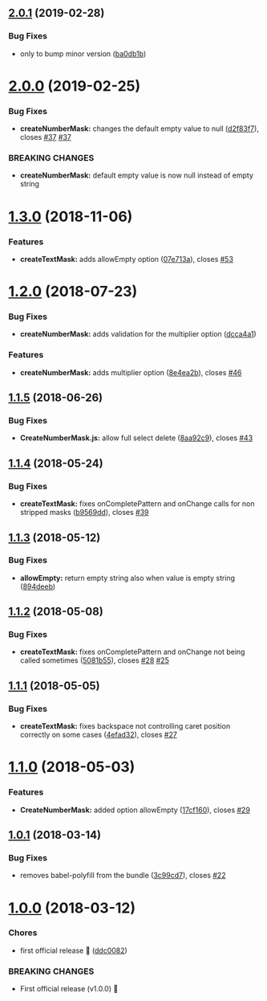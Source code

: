 <a name="2.0.1"></a>
## [2.0.1](https://github.com/renato-bohler/redux-form-input-masks/compare/v2.0.0...v2.0.1) (2019-02-28)


### Bug Fixes

* only to bump minor version ([ba0db1b](https://github.com/renato-bohler/redux-form-input-masks/commit/ba0db1b))

<a name="2.0.0"></a>
# [2.0.0](https://github.com/renato-bohler/redux-form-input-masks/compare/v1.3.0...v2.0.0) (2019-02-25)


### Bug Fixes

* **createNumberMask:** changes the default empty value to null ([d2f83f7](https://github.com/renato-bohler/redux-form-input-masks/commit/d2f83f7)), closes [#37](https://github.com/renato-bohler/redux-form-input-masks/issues/37) [#37](https://github.com/renato-bohler/redux-form-input-masks/issues/37)


### BREAKING CHANGES

* **createNumberMask:** default empty value is now null instead of empty string

<a name="1.3.0"></a>
# [1.3.0](https://github.com/renato-bohler/redux-form-input-masks/compare/v1.2.0...v1.3.0) (2018-11-06)


### Features

* **createTextMask:** adds allowEmpty option ([07e713a](https://github.com/renato-bohler/redux-form-input-masks/commit/07e713a)), closes [#53](https://github.com/renato-bohler/redux-form-input-masks/issues/53)

<a name="1.2.0"></a>
# [1.2.0](https://github.com/renato-bohler/redux-form-input-masks/compare/v1.1.5...v1.2.0) (2018-07-23)


### Bug Fixes

* **createNumberMask:** adds validation for the multiplier option ([dcca4a1](https://github.com/renato-bohler/redux-form-input-masks/commit/dcca4a1))


### Features

* **createNumberMask:** adds multiplier option ([8e4ea2b](https://github.com/renato-bohler/redux-form-input-masks/commit/8e4ea2b)), closes [#46](https://github.com/renato-bohler/redux-form-input-masks/issues/46)

<a name="1.1.5"></a>
## [1.1.5](https://github.com/renato-bohler/redux-form-input-masks/compare/v1.1.4...v1.1.5) (2018-06-26)


### Bug Fixes

* **CreateNumberMask.js:** allow full select delete ([8aa92c9](https://github.com/renato-bohler/redux-form-input-masks/commit/8aa92c9)), closes [#43](https://github.com/renato-bohler/redux-form-input-masks/issues/43)

<a name="1.1.4"></a>
## [1.1.4](https://github.com/renato-bohler/redux-form-input-masks/compare/v1.1.3...v1.1.4) (2018-05-24)


### Bug Fixes

* **createTextMask:** fixes onCompletePattern and onChange calls for non stripped masks ([b9569dd](https://github.com/renato-bohler/redux-form-input-masks/commit/b9569dd)), closes [#39](https://github.com/renato-bohler/redux-form-input-masks/issues/39)

<a name="1.1.3"></a>
## [1.1.3](https://github.com/renato-bohler/redux-form-input-masks/compare/v1.1.2...v1.1.3) (2018-05-12)


### Bug Fixes

* **allowEmpty:** return empty string also when value is empty string ([894deeb](https://github.com/renato-bohler/redux-form-input-masks/commit/894deeb))

<a name="1.1.2"></a>
## [1.1.2](https://github.com/renato-bohler/redux-form-input-masks/compare/v1.1.1...v1.1.2) (2018-05-08)


### Bug Fixes

* **createTextMask:** fixes onCompletePattern and onChange not being called sometimes ([5081b55](https://github.com/renato-bohler/redux-form-input-masks/commit/5081b55)), closes [#28](https://github.com/renato-bohler/redux-form-input-masks/issues/28) [#25](https://github.com/renato-bohler/redux-form-input-masks/issues/25)

<a name="1.1.1"></a>
## [1.1.1](https://github.com/renato-bohler/redux-form-input-masks/compare/v1.1.0...v1.1.1) (2018-05-05)


### Bug Fixes

* **createTextMask:** fixes backspace not controlling caret position correctly on some cases ([4efad32](https://github.com/renato-bohler/redux-form-input-masks/commit/4efad32)), closes [#27](https://github.com/renato-bohler/redux-form-input-masks/issues/27)

<a name="1.1.0"></a>
# [1.1.0](https://github.com/renato-bohler/redux-form-input-masks/compare/v1.0.1...v1.1.0) (2018-05-03)


### Features

* **CreateNumberMask:** added option allowEmpty ([17cf160](https://github.com/renato-bohler/redux-form-input-masks/commit/17cf160)), closes [#29](https://github.com/renato-bohler/redux-form-input-masks/issues/29)

<a name="1.0.1"></a>
## [1.0.1](https://github.com/renato-bohler/redux-form-input-masks/compare/v1.0.0...v1.0.1) (2018-03-14)


### Bug Fixes

* removes babel-polyfill from the bundle ([3c99cd7](https://github.com/renato-bohler/redux-form-input-masks/commit/3c99cd7)), closes [#22](https://github.com/renato-bohler/redux-form-input-masks/issues/22)

<a name="1.0.0"></a>
# [1.0.0](https://github.com/renato-bohler/redux-form-input-masks/compare/v0.4.1...v1.0.0) (2018-03-12)


### Chores

* first official release :tada: ([ddc0082](https://github.com/renato-bohler/redux-form-input-masks/commit/ddc0082))


### BREAKING CHANGES

* First official release (v1.0.0) :tada:
